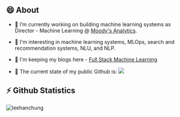 <h2>😄 About</h2>

- 🔭 I’m currently working on building machine learning systems as Director - Machine Learning @ [Moody's Analytics](https://www.moodysanalytics.com/).

- 🌱 I'm interesting in machine learning systems, MLOps, search and recommendation systems, NLU, and NLP.

- 💬 I'm keeping my blogs here - [Full Stack Machine Learning](https://leehanchung.github.io/)

- 🤔 The current state of my public Github is: ![](https://pbs.twimg.com/media/Eq3NhahW4AEGT5r?format=jpg&name=900x900)



<h2>⚡ Github Statistics</h2>
<p float="left">
  <img align="left" src="https://github-readme-stats.vercel.app/api/top-langs/?username=leehanchung&layout=compact&hide=html&theme=onedark" alt="leehanchung" />
</p>

<!-- ### Hi there 👋

- 🔭 I’m currently working on ...
- 🌱 I’m currently learning ...
- 👯 I’m looking to collaborate on ...
- 🤔 I’m looking for help with ...
- 💬 Ask me about ...
- 📫 How to reach me: ...
- 😄 Pronouns: ...
- ⚡ Fun fact: ...
 -->

